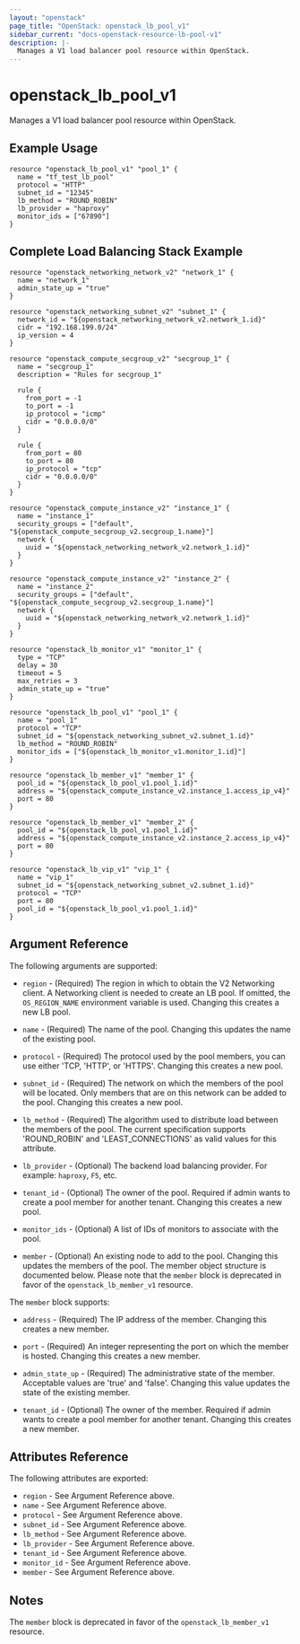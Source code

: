 ```yaml
---
layout: "openstack"
page_title: "OpenStack: openstack_lb_pool_v1"
sidebar_current: "docs-openstack-resource-lb-pool-v1"
description: |-
  Manages a V1 load balancer pool resource within OpenStack.
---
```


# openstack\_lb\_pool_v1

Manages a V1 load balancer pool resource within OpenStack.

## Example Usage

```
resource "openstack_lb_pool_v1" "pool_1" {
  name = "tf_test_lb_pool"
  protocol = "HTTP"
  subnet_id = "12345"
  lb_method = "ROUND_ROBIN"
  lb_provider = "haproxy"
  monitor_ids = ["67890"]
}
```

## Complete Load Balancing Stack Example

```
resource "openstack_networking_network_v2" "network_1" {
  name = "network_1"
  admin_state_up = "true"
}

resource "openstack_networking_subnet_v2" "subnet_1" {
  network_id = "${openstack_networking_network_v2.network_1.id}"
  cidr = "192.168.199.0/24"
  ip_version = 4
}

resource "openstack_compute_secgroup_v2" "secgroup_1" {
  name = "secgroup_1"
  description = "Rules for secgroup_1"

  rule {
    from_port = -1
    to_port = -1
    ip_protocol = "icmp"
    cidr = "0.0.0.0/0"
  }

  rule {
    from_port = 80
    to_port = 80
    ip_protocol = "tcp"
    cidr = "0.0.0.0/0"
  }
}

resource "openstack_compute_instance_v2" "instance_1" {
  name = "instance_1"
  security_groups = ["default", "${openstack_compute_secgroup_v2.secgroup_1.name}"]
  network {
    uuid = "${openstack_networking_network_v2.network_1.id}"
  }
}

resource "openstack_compute_instance_v2" "instance_2" {
  name = "instance_2"
  security_groups = ["default", "${openstack_compute_secgroup_v2.secgroup_1.name}"]
  network {
    uuid = "${openstack_networking_network_v2.network_1.id}"
  }
}

resource "openstack_lb_monitor_v1" "monitor_1" {
  type = "TCP"
  delay = 30
  timeout = 5
  max_retries = 3
  admin_state_up = "true"
}

resource "openstack_lb_pool_v1" "pool_1" {
  name = "pool_1"
  protocol = "TCP"
  subnet_id = "${openstack_networking_subnet_v2.subnet_1.id}"
  lb_method = "ROUND_ROBIN"
  monitor_ids = ["${openstack_lb_monitor_v1.monitor_1.id}"]
}

resource "openstack_lb_member_v1" "member_1" {
  pool_id = "${openstack_lb_pool_v1.pool_1.id}"
  address = "${openstack_compute_instance_v2.instance_1.access_ip_v4}"
  port = 80
}

resource "openstack_lb_member_v1" "member_2" {
  pool_id = "${openstack_lb_pool_v1.pool_1.id}"
  address = "${openstack_compute_instance_v2.instance_2.access_ip_v4}"
  port = 80
}

resource "openstack_lb_vip_v1" "vip_1" {
  name = "vip_1"
  subnet_id = "${openstack_networking_subnet_v2.subnet_1.id}"
  protocol = "TCP"
  port = 80
  pool_id = "${openstack_lb_pool_v1.pool_1.id}"
}
```

## Argument Reference

The following arguments are supported:

* `region` - (Required) The region in which to obtain the V2 Networking client.
    A Networking client is needed to create an LB pool. If omitted, the
    `OS_REGION_NAME` environment variable is used. Changing this creates a new
    LB pool.

* `name` - (Required) The name of the pool. Changing this updates the name of
    the existing pool.

* `protocol` - (Required)  The protocol used by the pool members, you can use
  either 'TCP, 'HTTP', or 'HTTPS'. Changing this creates a new pool.

* `subnet_id` - (Required) The network on which the members of the pool will be
    located. Only members that are on this network can be added to the pool.
    Changing this creates a new pool.

* `lb_method` - (Required) The algorithm used to distribute load between the
    members of the pool. The current specification supports 'ROUND_ROBIN' and
    'LEAST_CONNECTIONS' as valid values for this attribute.

* `lb_provider` - (Optional) The backend load balancing provider. For example:
    `haproxy`, `F5`, etc.

* `tenant_id` - (Optional) The owner of the pool. Required if admin wants to
    create a pool member for another tenant. Changing this creates a new pool.

* `monitor_ids` - (Optional) A list of IDs of monitors to associate with the
    pool.

* `member` - (Optional) An existing node to add to the pool. Changing this
    updates the members of the pool. The member object structure is documented
    below. Please note that the `member` block is deprecated in favor of the
    `openstack_lb_member_v1` resource.

The `member` block supports:

* `address` - (Required) The IP address of the member. Changing this creates a
new member.

* `port` - (Required) An integer representing the port on which the member is
hosted. Changing this creates a new member.

* `admin_state_up` - (Required) The administrative state of the member.
Acceptable values are 'true' and 'false'. Changing this value updates the
state of the existing member.

* `tenant_id` - (Optional) The owner of the member. Required if admin wants to
create a pool member for another tenant. Changing this creates a new member.

## Attributes Reference

The following attributes are exported:

* `region` - See Argument Reference above.
* `name` - See Argument Reference above.
* `protocol` - See Argument Reference above.
* `subnet_id` - See Argument Reference above.
* `lb_method` - See Argument Reference above.
* `lb_provider` - See Argument Reference above.
* `tenant_id` - See Argument Reference above.
* `monitor_id` - See Argument Reference above.
* `member` - See Argument Reference above.

## Notes

The `member` block is deprecated in favor of the `openstack_lb_member_v1` resource.
